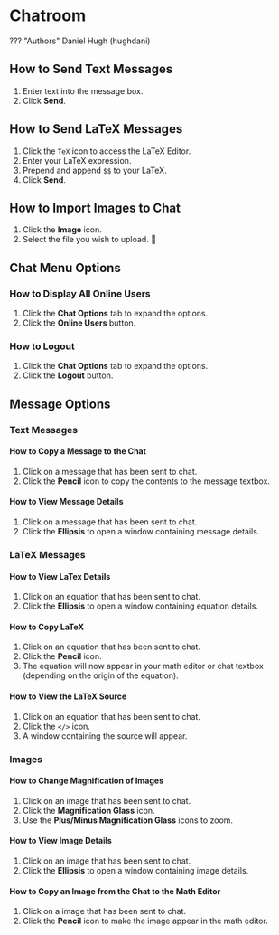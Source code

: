 # Chatroom
??? "Authors"
    Daniel Hugh (hughdani)

## How to Send Text Messages
1. Enter text into the message box.
2. Click **Send**.

## How to Send LaTeX Messages
1. Click the `TeX` icon to access the LaTeX Editor.
2. Enter your LaTeX expression.
3. Prepend and append `$$` to your LaTeX.
4. Click **Send**.

## How to Import Images to Chat
1. Click the **Image** icon.
2. Select the file you wish to upload.

## Chat Menu Options

### How to Display All Online Users
1. Click the **Chat Options** tab to expand the options.
2. Click the **Online Users** button.

### How to Logout
1. Click the **Chat Options** tab to expand the options.
2. Click the **Logout** button.

## Message Options

### Text Messages

#### How to Copy a Message to the Chat
1. Click on a message that has been sent to chat.
2. Click the **Pencil** icon to copy the contents to the message textbox.
#### How to View Message Details
1. Click on a message that has been sent to chat.
2. Click the **Ellipsis** to open a window containing message details.

### LaTeX Messages

#### How to View LaTex Details
1. Click on an equation that has been sent to chat.
2. Click the **Ellipsis** to open a window containing equation details.

#### How to Copy LaTeX
1. Click on an equation that has been sent to chat.
2. Click the **Pencil** icon.
3. The equation will now appear in your math editor or chat textbox (depending on the origin of the equation).

#### How to View the LaTeX Source
1. Click on an equation that has been sent to chat.
2. Click the `</>` icon.
3. A window containing the source will appear.

### Images

#### How to Change Magnification of Images
1. Click on an image that has been sent to chat.
2. Click the **Magnification Glass** icon.
3. Use the **Plus/Minus Magnification Glass** icons to zoom.

#### How to View Image Details
1. Click on an image that has been sent to chat.
2. Click the **Ellipsis** to open a window containing image details.

#### How to Copy an Image from the Chat to the Math Editor
1. Click on a image that has been sent to chat.
2. Click the **Pencil** icon to make the image appear in the math editor.

